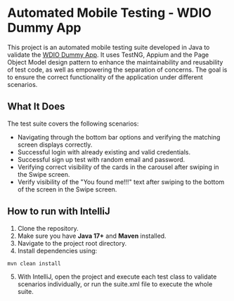 # Automated Mobile Testing - WDIO Dummy App

This project is an automated mobile testing suite developed in Java to validate the [WDIO Dummy App](https://github.com/webdriverio/native-demo-app/releases). It uses TestNG, Appium and the Page Object Model design pattern to enhance the maintainability and reusability of test code, as well as empowering the separation of concerns. The goal is to ensure the correct functionality of the application under different scenarios.

## What It Does

The test suite covers the following scenarios:
- Navigating through the bottom bar options and verifying the matching screen displays correctly.
- Successful login with already existing and valid credentials.
- Successful sign up test with random email and password.
- Verifying correct visibility of the cards in the carousel after swiping in the Swipe screen.
- Verify visibility of the "You found me!!!" text after swiping to the bottom of the screen in the Swipe screen.

## How to run with IntelliJ

1. Clone the repository.
2. Make sure you have **Java 17+** and **Maven** installed.
3. Navigate to the project root directory.
4. Install dependencies using:
```bash
mvn clean install
```
5. With IntelliJ, open the project and execute each test class to validate scenarios individually, or run the suite.xml file to execute the whole suite.